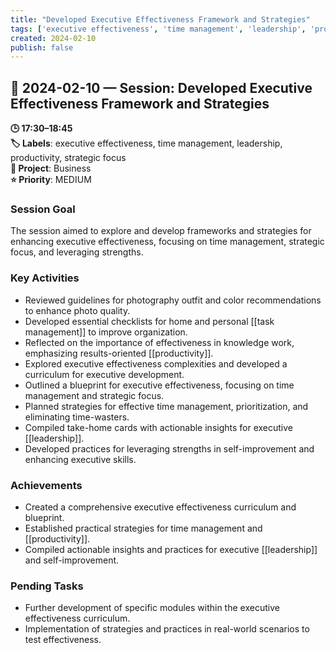 ```yaml
---
title: "Developed Executive Effectiveness Framework and Strategies"
tags: ['executive effectiveness', 'time management', 'leadership', 'productivity', 'strategic focus']
created: 2024-02-10
publish: false
---
```


## 📅 2024-02-10 — Session: Developed Executive Effectiveness Framework and Strategies

**🕒 17:30–18:45**  
**🏷️ Labels**: executive effectiveness, time management, leadership, productivity, strategic focus  
**📂 Project**: Business  
**⭐ Priority**: MEDIUM  


### Session Goal
The session aimed to explore and develop frameworks and strategies for enhancing executive effectiveness, focusing on time management, strategic focus, and leveraging strengths.

### Key Activities
- Reviewed guidelines for photography outfit and color recommendations to enhance photo quality.
- Developed essential checklists for home and personal [[task management]] to improve organization.
- Reflected on the importance of effectiveness in knowledge work, emphasizing results-oriented [[productivity]].
- Explored executive effectiveness complexities and developed a curriculum for executive development.
- Outlined a blueprint for executive effectiveness, focusing on time management and strategic focus.
- Planned strategies for effective time management, prioritization, and eliminating time-wasters.
- Compiled take-home cards with actionable insights for executive [[leadership]].
- Developed practices for leveraging strengths in self-improvement and enhancing executive skills.

### Achievements
- Created a comprehensive executive effectiveness curriculum and blueprint.
- Established practical strategies for time management and [[productivity]].
- Compiled actionable insights and practices for executive [[leadership]] and self-improvement.

### Pending Tasks
- Further development of specific modules within the executive effectiveness curriculum.
- Implementation of strategies and practices in real-world scenarios to test effectiveness.
